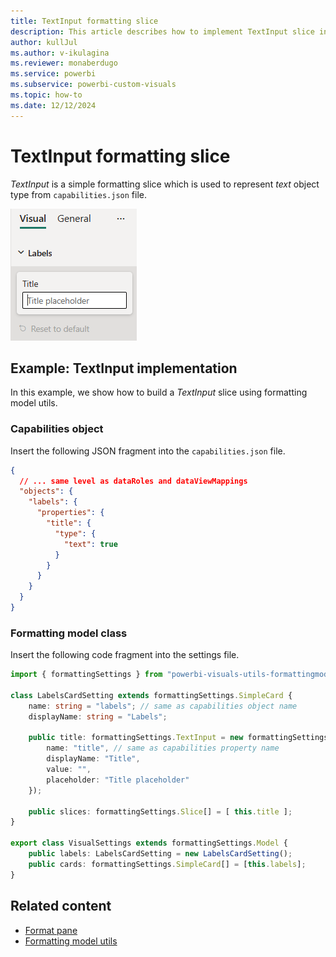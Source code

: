 ```yaml
---
title: TextInput formatting slice
description: This article describes how to implement TextInput slice in custom visuals using the formatting model utils
author: kullJul
ms.author: v-ikulagina
ms.reviewer: monaberdugo
ms.service: powerbi
ms.subservice: powerbi-custom-visuals
ms.topic: how-to
ms.date: 12/12/2024
---
```


# TextInput formatting slice

*TextInput* is a simple formatting slice which is used to represent *text* object type from `capabilities.json` file.

![Screenshot of the TextInput slice](media/format-pane/text-input.png)

## Example: TextInput implementation

In this example, we show how to build a *TextInput* slice using formatting model utils.

### Capabilities object

Insert the following JSON fragment into the `capabilities.json` file.

```json
{
  // ... same level as dataRoles and dataViewMappings
  "objects": {
    "labels": {
      "properties": {
        "title": {
          "type": {
            "text": true
          }
        }
      }
    }
  }
}
```

### Formatting model class

Insert the following code fragment into the settings file.

```typescript
import { formattingSettings } from "powerbi-visuals-utils-formattingmodel";

class LabelsCardSetting extends formattingSettings.SimpleCard {
    name: string = "labels"; // same as capabilities object name
    displayName: string = "Labels";

    public title: formattingSettings.TextInput = new formattingSettings.TextInput({
        name: "title", // same as capabilities property name
        displayName: "Title",
        value: "",
        placeholder: "Title placeholder"
    });
    
    public slices: formattingSettings.Slice[] = [ this.title ];
}

export class VisualSettings extends formattingSettings.Model {
    public labels: LabelsCardSetting = new LabelsCardSetting();
    public cards: formattingSettings.SimpleCard[] = [this.labels];
}
```

## Related content

* [Format pane](format-pane-general.md)
* [Formatting model utils](utils-formatting-model.md)
